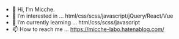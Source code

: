- 👋 Hi, I’m Micche.
- 👀 I’m interested in ... html/css/scss/javascript/jQuery/React/Vue
- 🌱 I’m currently learning ... html/css/scss/javascript
- 📫 How to reach me ... https://micche-labo.hatenablog.com/

<!---
michiru521/michiru521 is a ✨ special ✨ repository because its `README.md` (this file) appears on your GitHub profile.
You can click the Preview link to take a look at your changes.
--->

